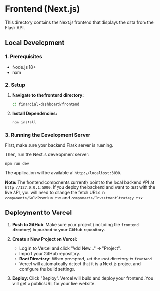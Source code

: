 # Frontend (Next.js)

This directory contains the Next.js frontend that displays the data from the Flask API.

## Local Development

### 1. Prerequisites

- Node.js 18+
- npm

### 2. Setup

1.  **Navigate to the frontend directory:**
    ```bash
    cd financial-dashboard/frontend
    ```

2.  **Install Dependencies:**
    ```bash
    npm install
    ```

### 3. Running the Development Server

First, make sure your backend Flask server is running.

Then, run the Next.js development server:

```bash
npm run dev
```

The application will be available at `http://localhost:3000`.

**Note:** The frontend components currently point to the local backend API at `http://127.0.0.1:5000`. If you deploy the backend and want to test with the live API, you will need to change the fetch URLs in `components/GoldPremium.tsx` and `components/InvestmentStrategy.tsx`.

## Deployment to Vercel

1.  **Push to GitHub:**
    Make sure your project (including the `frontend` directory) is pushed to your GitHub repository.

2.  **Create a New Project on Vercel:**
    - Log in to Vercel and click "Add New..." -> "Project".
    - Import your GitHub repository.
    - **Root Directory:** When prompted, set the root directory to `frontend`.
    - Vercel will automatically detect that it is a Next.js project and configure the build settings.

3.  **Deploy:**
    Click "Deploy". Vercel will build and deploy your frontend. You will get a public URL for your live website.